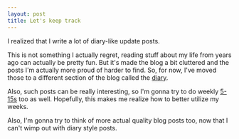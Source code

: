 ```yaml
---
layout: post
title: Let's keep track
---
```


I realized that I write a lot of diary-like update posts.

This is not something I actually regret, reading stuff about my life from years ago can actually be pretty fun.
But it's made the blog a bit cluttered and the posts I'm actually more proud of harder to find. So, for now, I've
moved those to a different section of the blog called the [diary](https://paramsingh.github.io/diary).

Also, such posts can be really interesting, so I'm gonna try to do weekly [5-15s](https://paramsingh.github.io/updates)
too as well. Hopefully, this makes me realize how to better utilize my weeks.

Also, I'm gonna try to think of more actual quality blog posts too, now that I can't wimp out with
diary style posts.
